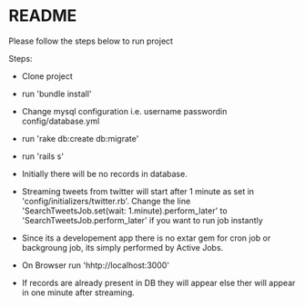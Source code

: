 # README

Please follow the steps below to run project

Steps:

* Clone project

* run 'bundle install'

* Change mysql configuration i.e. username passwordin config/database.yml

* run 'rake db:create db:migrate'

* run 'rails s'

* Initially there will be no records in database.

* Streaming tweets from twitter will start after 1 minute as set in 'config/initializers/twitter.rb'. Change the line 'SearchTweetsJob.set(wait: 1.minute).perform_later' to 'SearchTweetsJob.perform_later' if you want to run job instantly

* Since its a developement app there is no extar gem for cron job or backgroung job, its simply performed by Active Jobs.

* On Browser run 'hhtp://localhost:3000'

* If records are already present in DB they will appear else ther will appear in one minute after streaming.
